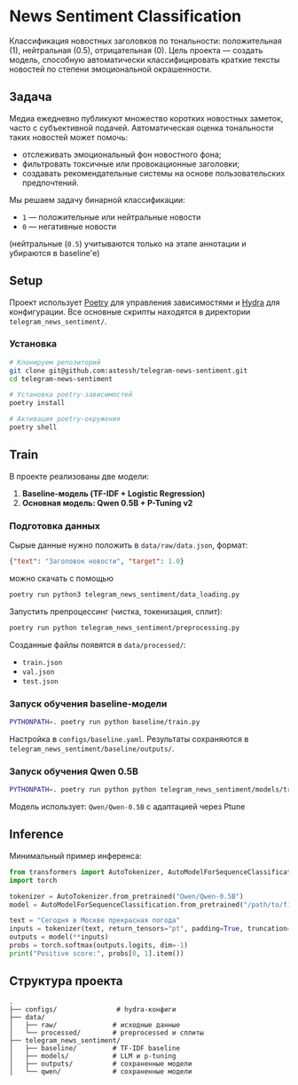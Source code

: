 # News Sentiment Classification

Классификация новостных заголовков по тональности: положительная (1), нейтральная (0.5), отрицательная (0). Цель проекта — создать модель, способную автоматически классифицировать краткие тексты новостей по степени эмоциональной окрашенности.

## Задача

Медиа ежедневно публикуют множество коротких новостных заметок, часто с субъективной подачей. Автоматическая оценка тональности таких новостей может помочь:

* отслеживать эмоциональный фон новостного фона;
* фильтровать токсичные или провокационные заголовки;
* создавать рекомендательные системы на основе пользовательских предпочтений.

Мы решаем задачу бинарной классификации:

* `1` — положительные или нейтральные новости
* `0` — негативные новости

(нейтральные (`0.5`) учитываются только на этапе аннотации и убираются в baseline'е)


## Setup

Проект использует [Poetry](https://python-poetry.org/) для управления зависимостями и [Hydra](https://hydra.cc/) для конфигурации. Все основные скрипты находятся в директории `telegram_news_sentiment/`.

### Установка

```bash
# Клонируем репозиторий
git clone git@github.com:astessh/telegram-news-sentiment.git
cd telegram-news-sentiment

# Установка poetry-зависимостей
poetry install

# Активация poetry-окружения
poetry shell
```


## Train

В проекте реализованы две модели:

1. **Baseline-модель (TF-IDF + Logistic Regression)**
2. **Основная модель: Qwen 0.5B + P-Tuning v2**

### Подготовка данных

Сырые данные нужно положить в `data/raw/data.json`, формат:

```json
{"text": "Заголовок новости", "target": 1.0}
```

можно скачать с помощью
```bash
poetry run python3 telegram_news_sentiment/data_loading.py                            
```

Запустить препроцессинг (чистка, токенизация, сплит):

```bash
poetry run python telegram_news_sentiment/preprocessing.py
```

Созданные файлы появятся в `data/processed/`:

* `train.json`
* `val.json`
* `test.json`


### Запуск обучения baseline-модели

```bash
PYTHONPATH=. poetry run python baseline/train.py 
```
Настройка в `configs/baseline.yaml`.
Результаты сохраняются в `telegram_news_sentiment/baseline/outputs/`.


### Запуск обучения Qwen 0.5B

```bash
PYTHONPATH=. poetry run python python telegram_news_sentiment/models/train_qwen.py
```

Модель использует: `Qwen/Qwen-0.5B` с адаптацией через Ptune


## Inference

Минимальный пример инференса:

```python
from transformers import AutoTokenizer, AutoModelForSequenceClassification
import torch

tokenizer = AutoTokenizer.from_pretrained("Qwen/Qwen-0.5B")
model = AutoModelForSequenceClassification.from_pretrained("/path/to/finetuned")

text = "Сегодня в Москве прекрасная погода"
inputs = tokenizer(text, return_tensors="pt", padding=True, truncation=True)
outputs = model(**inputs)
probs = torch.softmax(outputs.logits, dim=-1)
print("Positive score:", probs[0, 1].item())
```


## Структура проекта

```
.
├── configs/               # hydra-конфиги
├── data/                 
│   ├── raw/              # исходные данные
│   └── processed/        # preprocessed и сплиты
├── telegram_news_sentiment/
│   ├── baseline/         # TF-IDF baseline
│   ├── models/           # LLM и p-tuning
│   ├── outputs/          # сохраненные модели
│   └── qwen/             # сохраненные модели
```

